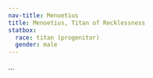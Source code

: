 ```yaml
---
nav-title: Menoetius
title: Menoetius, Titan of Recklessness
statbox:
  race: titan (progenitor)
  gender: male
---
```


...
